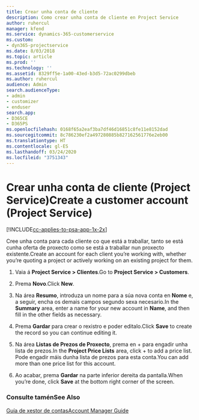 ```yaml
---
title: Crear unha conta de cliente
description: Como crear unha conta de cliente en Project Service
author: ruhercul
manager: kfend
ms.service: dynamics-365-customerservice
ms.custom:
- dyn365-projectservice
ms.date: 8/03/2018
ms.topic: article
ms.prod: ''
ms.technology: ''
ms.assetid: 8329ff5e-1a00-43ed-b3d5-72ac0299dbeb
ms.author: ruhercul
audience: Admin
search.audienceType:
- admin
- customizer
- enduser
search.app:
- D365CE
- D365PS
ms.openlocfilehash: 0168f65a2eaf3ba7df46d16851c8fe11e8152dad
ms.sourcegitcommit: 8c786230ef2a497280885b827162561776e2eb00
ms.translationtype: HT
ms.contentlocale: gl-ES
ms.lasthandoff: 03/24/2020
ms.locfileid: "3751343"
---
```

# <a name="create-a-customer-account-project-service"></a><span data-ttu-id="6a0e6-103">Crear unha conta de cliente (Project Service)</span><span class="sxs-lookup"><span data-stu-id="6a0e6-103">Create a customer account (Project Service)</span></span>

[!INCLUDE[cc-applies-to-psa-app-1x-2x](../includes/cc-applies-to-psa-app-1x-2x.md)]

<span data-ttu-id="6a0e6-104">Cree unha conta para cada cliente co que está a traballar, tanto se está cunha oferta de proxecto como se está a traballar nun proxecto existente.</span><span class="sxs-lookup"><span data-stu-id="6a0e6-104">Create an account for each client you’re working with, whether you’re quoting a project or actively working on an existing project for them.</span></span>  
  
1.  <span data-ttu-id="6a0e6-105">Vaia á **Project Service > Clientes**.</span><span class="sxs-lookup"><span data-stu-id="6a0e6-105">Go to **Project Service > Customers**.</span></span>  
  
2.  <span data-ttu-id="6a0e6-106">Prema **Novo**.</span><span class="sxs-lookup"><span data-stu-id="6a0e6-106">Click **New**.</span></span>  
  
3.  <span data-ttu-id="6a0e6-107">Na área **Resumo**, introduza un nome para a súa nova conta en **Nome** e, a seguir, encha os demais campos segundo sexa necesario.</span><span class="sxs-lookup"><span data-stu-id="6a0e6-107">In the **Summary** area, enter a name for your new account in **Name**, and then fill in the other fields as necessary.</span></span>  
  
4.  <span data-ttu-id="6a0e6-108">Prema **Gardar** para crear o rexistro e poder editalo.</span><span class="sxs-lookup"><span data-stu-id="6a0e6-108">Click **Save** to create the record so you can continue editing it.</span></span>  
  
5.  <span data-ttu-id="6a0e6-109">Na área **Listas de Prezos de Proxecto**, prema en + para engadir unha lista de prezos.</span><span class="sxs-lookup"><span data-stu-id="6a0e6-109">In the **Project Price Lists** area, click + to add a price list.</span></span> <span data-ttu-id="6a0e6-110">Pode engadir máis dunha lista de prezos para esta conta.</span><span class="sxs-lookup"><span data-stu-id="6a0e6-110">You can add more than one price list for this account.</span></span>  
  
6.  <span data-ttu-id="6a0e6-111">Ao acabar, prema **Gardar** na parte inferior dereita da pantalla.</span><span class="sxs-lookup"><span data-stu-id="6a0e6-111">When you’re done, click **Save** at the bottom right corner of the screen.</span></span>  
  
### <a name="see-also"></a><span data-ttu-id="6a0e6-112">Consulte tamén</span><span class="sxs-lookup"><span data-stu-id="6a0e6-112">See Also</span></span>  
 [<span data-ttu-id="6a0e6-113">Guía de xestor de contas</span><span class="sxs-lookup"><span data-stu-id="6a0e6-113">Account Manager Guide</span></span>](../project-service/account-manager-guide.md)
